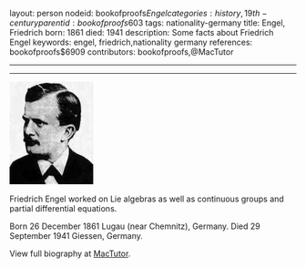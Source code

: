 layout: person
nodeid: bookofproofs$Engel
categories: history,19th-century
parentid: bookofproofs$603
tags: nationality-germany
title: Engel, Friedrich
born: 1861
died: 1941
description: Some facts about Friedrich Engel
keywords: engel, friedrich,nationality germany
references: bookofproofs$6909
contributors: bookofproofs,@MacTutor

---


---

![Engel.jpg](https://github.com/bookofproofs/bookofproofs.github.io/blob/main/_sources/_assets/images/portraits/Engel.jpg?raw=true)

Friedrich Engel worked on Lie algebras as well as continuous groups and partial differential equations.

Born 26 December 1861 Lugau (near Chemnitz), Germany. Died 29 September 1941 Giessen, Germany.


View full biography at [MacTutor](https://mathshistory.st-andrews.ac.uk/Biographies/Engel/).